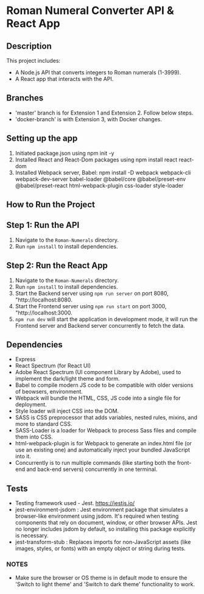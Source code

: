 # Roman Numeral Converter API & React App

## Description
This project includes:
- A Node.js API that converts integers to Roman numerals (1-3999).
- A React app that interacts with the API.

## Branches
- 'master' branch is for Extension 1 and Extension 2. Follow below steps.
- 'docker-branch' is with Extension 3, with Docker changes.

## Setting up the app
1. Initiated package.json using npm init -y
2. Installed React and React-Dom packages using npm install react react-dom
3. Installed Webpack server, Babel: 
npm install -D webpack webpack-cli webpack-dev-server babel-loader @babel/core @babel/preset-env @babel/preset-react html-webpack-plugin css-loader style-loader
 
## How to Run the Project

## Step 1: Run the API
1. Navigate to the `Roman-Numerals` directory.
2. Run `npm install` to install dependencies.

## Step 2: Run the React App
1. Navigate to the `Roman-Numerals` directory.
2. Run `npm install` to install dependencies.
3. Start the Backend server using `npm run server` on port 8080, "http://localhost:8080.
4. Start the Frontend server using `npm run start` on port 3000, "http://localhost:3000.
5. `npm run dev` will start the application in development mode, it will run the Frontend server and Backend server concurrently to fetch the data.

## Dependencies
- Express
- React Spectrum (for React UI)
- Adobe React Spectrum (UI component Library by Adobe), used to implement the dark/light theme and form.
- Babel to compile modern JS code to be compatible with older versions of beowsers, environment.
- Webpack will bundle the HTML, CSS, JS code into a single file for deployment.
- Style loader will inject CSS into the DOM.
- SASS is CSS preprocessor that adds variables, nested rules, mixins, and more to standard CSS.
- SASS-Loader is a loader for Webpack to process Sass files and compile them into CSS.
- html-webpack-plugin is for Webpack to generate an index.html file (or use an existing one) and automatically inject your bundled JavaScript into it.
- Concurrently is to run multiple commands (like starting both the front-end and back-end servers) concurrently in one terminal.

## Tests
- Testing framework used - Jest. https://jestjs.io/
- jest-environment-jsdom : Jest environment package that simulates a browser-like environment using jsdom.
    It's required when testing components that rely on document, window, or other browser APIs.
    Jest no longer includes jsdom by default, so installing this package explicitly is necessary.
- jest-transform-stub : Replaces imports for non-JavaScript assets (like images, styles, or fonts) with an empty object or string during tests.

### NOTES
- Make sure the browser or OS theme is in default mode to ensure the 'Switch to light theme' and 'Switch to dark theme' functionality to work.

